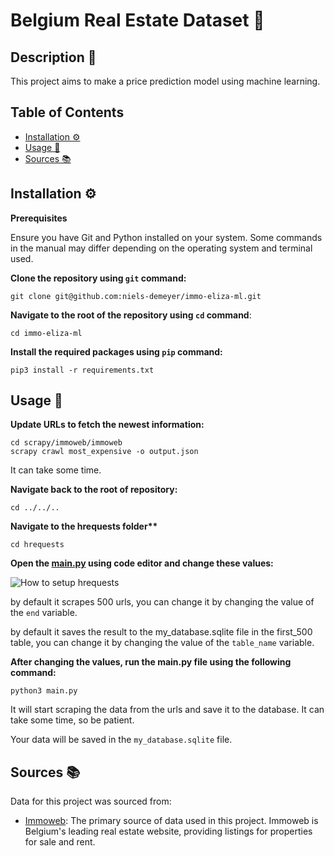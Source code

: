 # Belgium Real Estate Dataset 🏡

## Description 📝

This project aims to make a price prediction model using machine learning.

## Table of Contents

- [Installation ⚙️](#installation-⚙️)
- [Usage 🚀](#usage-🚀)
- [Sources 📚](#sources-📚)

## Installation ⚙️

**Prerequisites**

Ensure you have Git and Python installed on your system. Some commands in the manual may differ depending on the operating system and terminal used.

**Clone the repository using `git` command:**

    git clone git@github.com:niels-demeyer/immo-eliza-ml.git

**Navigate to the root of the repository using `cd` command**:

    cd immo-eliza-ml

**Install the required packages using `pip` command:**

    pip3 install -r requirements.txt

## Usage 🚀

**Update URLs to fetch the newest information:**

    cd scrapy/immoweb/immoweb
    scrapy crawl most_expensive -o output.json

It can take some time.

**Navigate back to the root of repository:**

    cd ../../..

**Navigate to the hrequests folder\*\***

    cd hrequests

**Open the [main.py](hrequests/main.py) using code editor and change these values:**

![How to setup hrequests](img/how_to_setup_hrequests.png)

by default it scrapes 500 urls, you can change it by changing the value of the `end` variable.

by default it saves the result to the my_database.sqlite file in the first_500 table, you can change it by changing the value of the `table_name` variable.

**After changing the values, run the main.py file using the following command:**

    python3 main.py

It will start scraping the data from the urls and save it to the database. It can take some time, so be patient.

Your data will be saved in the `my_database.sqlite` file.

## Sources 📚

Data for this project was sourced from:

- [Immoweb](https://www.immoweb.be/): The primary source of data used in this project. Immoweb is Belgium's leading real estate website, providing listings for properties for sale and rent.
